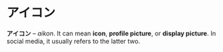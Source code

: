 # アイコン

**アイコン** – *aikon*. It can mean **icon**, **profile picture**, or **display picture**. In social media, it usually refers to the latter two.
